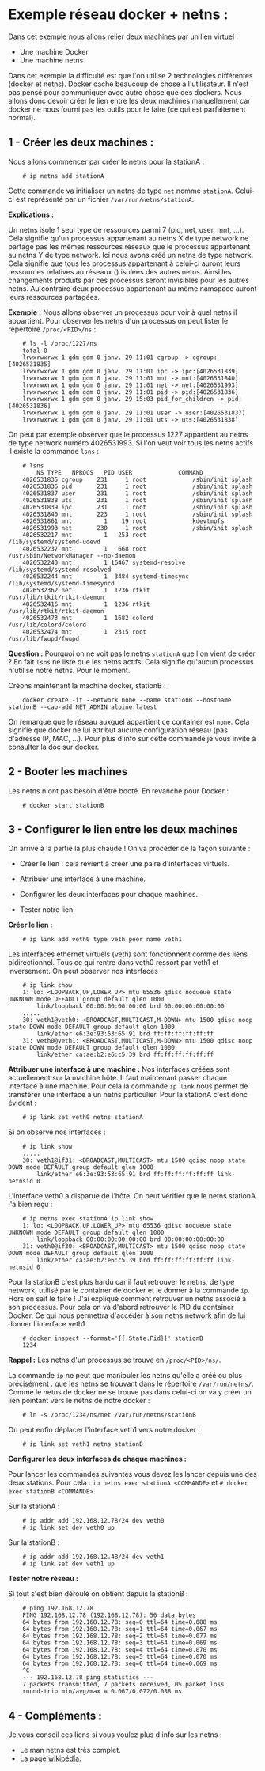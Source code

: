 Exemple réseau docker + netns :
===================================

Dans cet exemple nous allons relier deux machines par un lien virtuel :

* Une machine Docker
* Une machine netns

Dans cet exemple la difficulté est que l'on utilise 2 technologies différentes (docker et netns). Docker cache beaucoup de chose à l'utilisateur. Il n'est pas pensé pour communiquer avec autre chose que des dockers. Nous allons donc devoir créer le lien entre les deux machines manuellement car docker ne nous fourni pas les outils pour le faire (ce qui est parfaitement normal).

1 - Créer les deux machines :
-----------------------------

Nous allons commencer par créer le netns pour la stationA :

		# ip netns add stationA

Cette commande va initialiser un netns de type `net` nommé `stationA`. Celui-ci est représenté par un fichier `/var/run/netns/stationA`.

**Explications :**

Un netns isole 1 seul type de ressources parmi 7 (pid, net, user, mnt, ...). Cela signifie qu'un processus appartenant au netns X de type network ne partage pas les mêmes ressources réseaux que le processus appartenant au netns Y de type network. Ici nous avons créé un netns de type network. Cela signifie que tous les processus appartenant à celui-ci auront leurs ressources relatives au réseaux () isolées des autres netns. Ainsi les changements produits par ces processus seront invisibles pour les autres netns. Au contraire deux processus appartenant au même namspace auront leurs ressources partagées.

**Exemple :** Nous allons observer un processus pour voir à quel netns il appartient. Pour observer les netns d'un processus on peut lister le répertoire `/proc/<PID>/ns` :

		# ls -l /proc/1227/ns
		total 0
		lrwxrwxrwx 1 gdm gdm 0 janv. 29 11:01 cgroup -> cgroup:[4026531835]
		lrwxrwxrwx 1 gdm gdm 0 janv. 29 11:01 ipc -> ipc:[4026531839]
		lrwxrwxrwx 1 gdm gdm 0 janv. 29 11:01 mnt -> mnt:[4026531840]
		lrwxrwxrwx 1 gdm gdm 0 janv. 29 11:01 net -> net:[4026531993]
		lrwxrwxrwx 1 gdm gdm 0 janv. 29 11:01 pid -> pid:[4026531836]
		lrwxrwxrwx 1 gdm gdm 0 janv. 29 15:03 pid_for_children -> pid:[4026531836]
		lrwxrwxrwx 1 gdm gdm 0 janv. 29 11:01 user -> user:[4026531837]
		lrwxrwxrwx 1 gdm gdm 0 janv. 29 11:01 uts -> uts:[4026531838]

On peut par exemple observer que le processus 1227 appartient au netns de type network numéro 4026531993. Si l'on veut voir tous les netns actifs il existe la commande `lsns` :

		# lsns
			NS TYPE   NPROCS   PID USER             COMMAND
		4026531835 cgroup    231     1 root             /sbin/init splash
		4026531836 pid       231     1 root             /sbin/init splash
		4026531837 user      231     1 root             /sbin/init splash
		4026531838 uts       231     1 root             /sbin/init splash
		4026531839 ipc       231     1 root             /sbin/init splash
		4026531840 mnt       223     1 root             /sbin/init splash
		4026531861 mnt         1    19 root             kdevtmpfs
		4026531993 net       230     1 root             /sbin/init splash
		4026532217 mnt         1   253 root             /lib/systemd/systemd-udevd
		4026532237 mnt         1   668 root             /usr/sbin/NetworkManager --no-daemon
		4026532240 mnt         1 16467 systemd-resolve  /lib/systemd/systemd-resolved
		4026532244 mnt         1  3484 systemd-timesync /lib/systemd/systemd-timesyncd
		4026532362 net         1  1236 rtkit            /usr/lib/rtkit/rtkit-daemon
		4026532416 mnt         1  1236 rtkit            /usr/lib/rtkit/rtkit-daemon
		4026532473 mnt         1  1682 colord           /usr/lib/colord/colord
		4026532474 mnt         1  2315 root             /usr/lib/fwupd/fwupd		

**Question :** Pourquoi on ne voit pas le netns `stationA` que l'on vient de créer ? En fait `lsns` ne liste que les netns actifs. Cela signifie qu'aucun processus n'utilise notre netns. Pour le moment.

Créons maintenant la machine docker, stationB :

		docker create -it --network none --name stationB --hostname stationB --cap-add NET_ADMIN alpine:latest   

On remarque que le réseau auxquel appartient ce container est `none`. Cela signifie que docker ne lui attribut aucune configuration réseau (pas d'adresse IP, MAC, ...). Pour plus d'info sur cette commande je vous invite à consulter la doc sur docker.

2 - Booter les machines
-----------------------

Les netns n'ont pas besoin d'être booté. En revanche pour Docker :

		# docker start stationB

3 - Configurer le lien entre les deux machines
----------------------------------------------

On arrive à la partie la plus chaude ! On va procéder de la façon suivante :

* Créer le lien : cela revient à créer une paire d'interfaces virtuels.

* Attribuer une interface à une machine.

* Configurer les deux interfaces pour chaque machines.

* Tester notre lien.

**Créer le lien :**

		# ip link add veth0 type veth peer name veth1

Les interfaces ethernet virtuels (veth) sont fonctionnent comme des liens bidirectionnel. Tous ce qui rentre dans veth0 ressort par veth1 et inversement. On peut observer nos interfaces :

		# ip link show            
		1: lo: <LOOPBACK,UP,LOWER_UP> mtu 65536 qdisc noqueue state UNKNOWN mode DEFAULT group default qlen 1000
		    link/loopback 00:00:00:00:00:00 brd 00:00:00:00:00:00
		.....
		30: veth1@veth0: <BROADCAST,MULTICAST,M-DOWN> mtu 1500 qdisc noop state DOWN mode DEFAULT group default qlen 1000
		    link/ether e6:3e:93:53:65:91 brd ff:ff:ff:ff:ff:ff
		31: veth0@veth1: <BROADCAST,MULTICAST,M-DOWN> mtu 1500 qdisc noop state DOWN mode DEFAULT group default qlen 1000
		    link/ether ca:ae:b2:e6:c5:39 brd ff:ff:ff:ff:ff:ff

**Attribuer une interface à une machine :**
Nos interfaces créées sont actuellement sur la machine hôte. Il faut maintenant passer chaque interface à une machine. Pour cela la commande `ip link` nous permet de transférer une interface à un netns particulier. Pour la stationA c'est donc évident :

		# ip link set veth0 netns stationA

Si on observe nos interfaces :

		# ip link show
		.....
		30: veth1@if31: <BROADCAST,MULTICAST> mtu 1500 qdisc noop state DOWN mode DEFAULT group default qlen 1000
		    link/ether e6:3e:93:53:65:91 brd ff:ff:ff:ff:ff:ff link-netnsid 0

L'interface veth0 a disparue de l'hôte. On peut vérifier que le netns stationA l'a bien reçu :

		# ip netns exec stationA ip link show
		1: lo: <LOOPBACK,UP,LOWER_UP> mtu 65536 qdisc noqueue state UNKNOWN mode DEFAULT group default qlen 1000
		    link/loopback 00:00:00:00:00:00 brd 00:00:00:00:00:00
		31: veth0@if30: <BROADCAST,MULTICAST> mtu 1500 qdisc noop state DOWN mode DEFAULT group default qlen 1000
		    link/ether ca:ae:b2:e6:c5:39 brd ff:ff:ff:ff:ff:ff link-netnsid 0


Pour la stationB c'est plus hardu car il faut retrouver le netns, de type network, utilisé par le container de docker et le donner à la commande `ip`. Hors on sait le faire ! J'ai expliqué comment retrouver un netns associé à son processus. Pour cela on va d'abord retrouver le PID du container Docker. Ce qui nous permettra d'accéder à son netns network afin de lui donner l'interface veth1.

		# docker inspect --format='{{.State.Pid}}' stationB
		1234

__Rappel :__ Les netns d'un processus se trouve en `/proc/<PID>/ns/`.

La commande `ip` ne peut que manipuler les netns qu'elle a créé ou plus précisément : que les netns se trouvant dans le répertoire `/var/run/netns/`. Comme le netns de docker ne se trouve pas dans celui-ci on va y créer un lien pointant vers le netns de notre docker : 

		# ln -s /proc/1234/ns/net /var/run/netns/stationB

On peut enfin déplacer l'interface veth1 vers notre docker :

		# ip link set veth1 netns stationB



**Configurer les deux interfaces de chaque machines :**


Pour lancer les commandes suivantes vous devez les lancer depuis une des deux stations. Pour cela : `ip netns exec stationA <COMMANDE>` et `# docker exec stationB <COMMANDE>`.

Sur la stationA :

		# ip addr add 192.168.12.78/24 dev veth0
		# ip link set dev veth0 up

Sur la stationB :

		# ip addr add 192.168.12.48/24 dev veth1
		# ip link set dev veth1 up

**Tester notre réseau :**

Si tout s'est bien déroulé on obtient depuis la stationB :

		# ping 192.168.12.78
		PING 192.168.12.78 (192.168.12.78): 56 data bytes
		64 bytes from 192.168.12.78: seq=0 ttl=64 time=0.088 ms
		64 bytes from 192.168.12.78: seq=1 ttl=64 time=0.067 ms
		64 bytes from 192.168.12.78: seq=2 ttl=64 time=0.077 ms
		64 bytes from 192.168.12.78: seq=3 ttl=64 time=0.069 ms
		64 bytes from 192.168.12.78: seq=4 ttl=64 time=0.070 ms
		64 bytes from 192.168.12.78: seq=5 ttl=64 time=0.070 ms
		64 bytes from 192.168.12.78: seq=6 ttl=64 time=0.069 ms
		^C
		--- 192.168.12.78 ping statistics ---
		7 packets transmitted, 7 packets received, 0% packet loss
		round-trip min/avg/max = 0.067/0.072/0.088 ms


4 - Compléments :
----------------

Je vous conseil ces liens si vous voulez plus d'info sur les netns :

* Le man netns est très complet.
* La page [wikipédia](https://en.wikipedia.org/wiki/Linux_netns).

